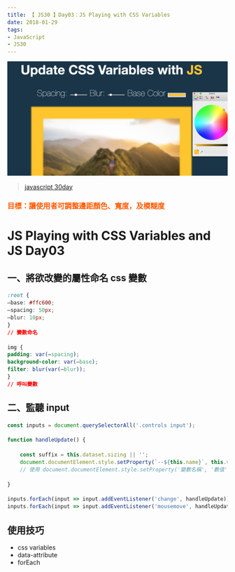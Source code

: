 ```yaml
---
title: 【 JS30 】Day03：JS Playing with CSS Variables
date: 2018-01-29
tags:
- JavaScript
- JS30
---
```

![](/img/js30day/small2.jpg)

> [javascript 30day](https://javascript30.com/)

<a id="more"></a>

### <span id="目標讓使用者可調整邊距顏色-寬度及模糊度"><span style="color:#ff5900">目標：讓使用者可調整邊距顏色、寬度，及模糊度</span></span>

# <span id="js-playing-with-css-variables-and-js-day03">JS Playing with CSS Variables and JS Day03</span>

## <span id="一-將欲改變的屬性命名-css-變數">一、將欲改變的屬性命名 css 變數</span>

```css
:root {
–base: #ffc600;
–spacing: 50px;
–blur: 10px;
}
// 變數命名

img {
padding: var(–spacing);
background-color: var(–base);
filter: blur(var(–blur));
}
// 呼叫變數
```

## 二、監聽 input

```js
const inputs = document.querySelectorAll('.controls input');

function handleUpdate() {

    const suffix = this.dataset.sizing || '';
    document.documentElement.style.setProperty(`--${this.name}`, this.value + suffix);
    // 使用 document.documentElement.style.setProperty('變數名稱', '數值');

}

inputs.forEach(input => input.addEventListener('change', handleUpdate));
inputs.forEach(input => input.addEventListener('mousemove', handleUpdate));
```

## 使用技巧

*   css variables
*   data-attribute
*   forEach